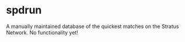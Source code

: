 # spdrun
A manually maintained database of the quickest matches on the Stratus Network. No functionality yet!
